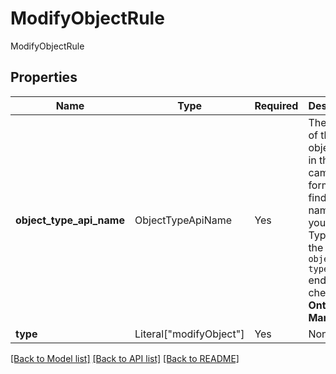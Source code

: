 # ModifyObjectRule

ModifyObjectRule

## Properties
Name | Type | Required | Description |
------------ | ------------- | ------------- | ------------- |
**object_type_api_name** | ObjectTypeApiName | Yes | The name of the object type in the API in camelCase format. To find the API name for your Object Type, use the `List object types` endpoint or check the **Ontology Manager**.  |
**type** | Literal["modifyObject"] | Yes | None |


[[Back to Model list]](../../README.md#documentation-for-models) [[Back to API list]](../../README.md#documentation-for-api-endpoints) [[Back to README]](../../README.md)
